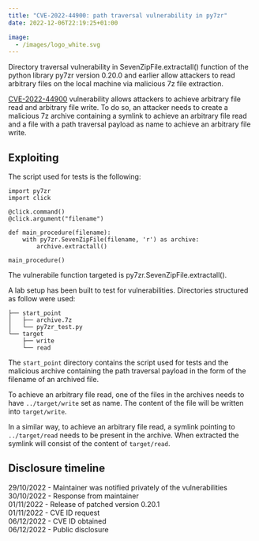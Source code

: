 ```yaml
---
title: "CVE-2022-44900: path traversal vulnerability in py7zr"
date: 2022-12-06T22:19:25+01:00

image:
  - /images/logo_white.svg
---
```


Directory traversal vulnerability in SevenZipFile.extractall() function of the python library py7zr version 0.20.0 and earlier allow attackers to read arbitrary files on the local machine via malicious 7z file extraction.

[CVE-2022-44900](https://www.cve.org/CVERecord?id=CVE-2022-44900) vulnerability allows attackers to achieve arbitrary file read and arbitrary file write. To do so, an attacker needs to create a malicious 7z archive containing a symlink to achieve an arbitrary file read and a file with a path traversal payload as name to achieve an arbitrary file write.

## Exploiting

The script used for tests is the following:

```
import py7zr
import click

@click.command()
@click.argument("filename")

def main_procedure(filename):
	with py7zr.SevenZipFile(filename, 'r') as archive:
	    archive.extractall()
	
main_procedure()
```

The vulnerabile function targeted is py7zr.SevenZipFile.extractall().

A lab setup has been built to test for vulnerabilities.
Directories structured as follow were used:

```
├── start_point
│   ├── archive.7z
│   └── py7zr_test.py
└── target
    ├── write
    └── read
```

The `start_point` directory contains the script used for tests and the malicious archive containing the path traversal payload in the form of the filename of an archived file.

To achieve an arbitrary file read, one of the files in the archives needs to have `../target/write` set as name. The content of the file will be written into `target/write`.

In a similar way, to achieve an arbitrary file read, a symlink pointing to `../target/read` needs to be present in the archive. When extracted the symlink will consist of the content of `target/read`.

## Disclosure timeline

29/10/2022 - Maintainer was notified privately of the vulnerabilities  
30/10/2022 - Response from maintainer  
01/11/2022 - Release of patched version 0.20.1  
01/11/2022 - CVE ID request  
06/12/2022 - CVE ID obtained  
06/12/2022 - Public disclosure  
